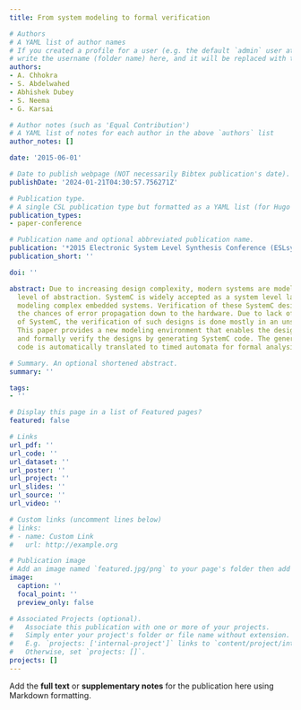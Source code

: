 ```yaml
---
title: From system modeling to formal verification

# Authors
# A YAML list of author names
# If you created a profile for a user (e.g. the default `admin` user at `content/authors/admin/`), 
# write the username (folder name) here, and it will be replaced with their full name and linked to their profile.
authors:
- A. Chhokra
- S. Abdelwahed
- Abhishek Dubey
- S. Neema
- G. Karsai

# Author notes (such as 'Equal Contribution')
# A YAML list of notes for each author in the above `authors` list
author_notes: []

date: '2015-06-01'

# Date to publish webpage (NOT necessarily Bibtex publication's date).
publishDate: '2024-01-21T04:30:57.756271Z'

# Publication type.
# A single CSL publication type but formatted as a YAML list (for Hugo requirements).
publication_types:
- paper-conference

# Publication name and optional abbreviated publication name.
publication: '*2015 Electronic System Level Synthesis Conference (ESLsyn)*'
publication_short: ''

doi: ''

abstract: Due to increasing design complexity, modern systems are modeled at a high
  level of abstraction. SystemC is widely accepted as a system level language for
  modeling complex embedded systems. Verification of these SystemC designs nullifies
  the chances of error propagation down to the hardware. Due to lack of formal semantics
  of SystemC, the verification of such designs is done mostly in an unsystematic manner.
  This paper provides a new modeling environment that enables the designer to simulate
  and formally verify the designs by generating SystemC code. The generated SystemC
  code is automatically translated to timed automata for formal analysis.

# Summary. An optional shortened abstract.
summary: ''

tags:
- ''

# Display this page in a list of Featured pages?
featured: false

# Links
url_pdf: ''
url_code: ''
url_dataset: ''
url_poster: ''
url_project: ''
url_slides: ''
url_source: ''
url_video: ''

# Custom links (uncomment lines below)
# links:
# - name: Custom Link
#   url: http://example.org

# Publication image
# Add an image named `featured.jpg/png` to your page's folder then add a caption below.
image:
  caption: ''
  focal_point: ''
  preview_only: false

# Associated Projects (optional).
#   Associate this publication with one or more of your projects.
#   Simply enter your project's folder or file name without extension.
#   E.g. `projects: ['internal-project']` links to `content/project/internal-project/index.md`.
#   Otherwise, set `projects: []`.
projects: []
---
```


Add the **full text** or **supplementary notes** for the publication here using Markdown formatting.
